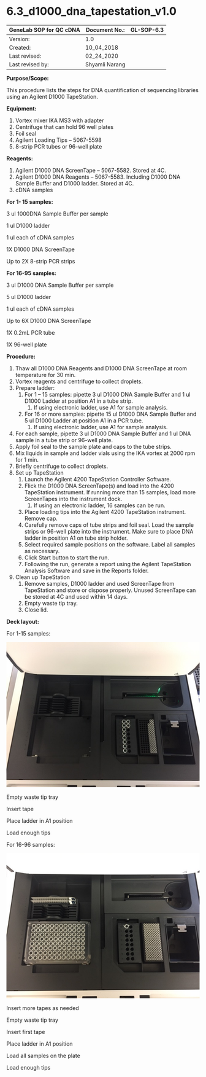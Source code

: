 # 6.3\_d1000\_dna\_tapestation\_v1.0

| **GeneLab SOP for QC cDNA** | Document No.:  | GL-SOP-6.3 |
| --------------------------- | -------------- | ---------- |
| Version:                    | 1.0            |            |
| Created:                    | 10\_04\_2018   |            |
| Last revised:               | 02\_24\_2020   |            |
| Last revised by:            | Shyamli Narang |            |

**Purpose/Scope:**

This procedure lists the steps for DNA quantification of sequencing libraries using an Agilent D1000 TapeStation.

**Equipment:**

1. Vortex mixer IKA MS3 with adapter
2. Centrifuge that can hold 96 well plates
3. Foil seal
4. Agilent Loading Tips – 5067-5598
5. 8-strip PCR tubes or 96-well plate

**Reagents:**

1. Agilent D1000 DNA ScreenTape – 5067-5582. Stored at 4C.
2. Agilent D1000 DNA Reagents – 5067-5583. Including D1000 DNA Sample Buffer and D1000 ladder. Stored at 4C.
3. cDNA samples

**For 1- 15 samples:**

3 ul 1000DNA Sample Buffer per sample

1 ul D1000 ladder

1 ul each of cDNA samples

1X D1000 DNA ScreenTape

Up to 2X 8-strip PCR strips

**For 16-95 samples:**

3 ul D1000 DNA Sample Buffer per sample

5 ul D1000 ladder

1 ul each of cDNA samples

Up to 6X D1000 DNA ScreenTape

1X 0.2mL PCR tube

1X 96-well plate

**Procedure:**

1. Thaw all D1000 DNA Reagents and D1000 DNA ScreenTape at room temperature for 30 min.
2. Vortex reagents and centrifuge to collect droplets.
3. Prepare ladder:
   1. For 1 – 15 samples: pipette 3 ul D1000 DNA Sample Buffer and 1 ul D1000 Ladder at position A1 in a tube strip.
      1. If using electronic ladder, use A1 for sample analysis.
   2. For 16 or more samples: pipette 15 ul D1000 DNA Sample Buffer and 5 ul D1000 Ladder at position A1 in a PCR tube.
      1. If using electronic ladder, use A1 for sample analysis.
4. For each sample, pipette 3 ul D1000 DNA Sample Buffer and 1 ul DNA sample in a tube strip or 96-well plate.
5. Apply foil seal to the sample plate and caps to the tube strips.
6. Mix liquids in sample and ladder vials using the IKA vortex at 2000 rpm for 1 min.
7. Briefly centrifuge to collect droplets.
8. Set up TapeStation
   1. Launch the Agilent 4200 TapeStation Controller Software.
   2. Flick the D1000 DNA ScreenTape(s) and load into the 4200 TapeStation instrument. If running more than 15 samples, load more ScreenTapes into the instrument dock.
      1. If using an electronic ladder, 16 samples can be run.
   3. Place loading tips into the Agilent 4200 TapeStation instrument. Remove cap.
   4. Carefully remove caps of tube strips and foil seal. Load the sample strips or 96-well plate into the instrument. Make sure to place DNA ladder in position A1 on tube strip holder.
   5. Select required sample positions on the software. Label all samples as necessary.
   6. Click Start button to start the run.
   7. Following the run, generate a report using the Agilent TapeStation Analysis Software and save in the Reports folder.
9. Clean up TapeStation
   1. Remove samples, D1000 ladder and used ScreenTape from TapeStation and store or dispose properly. Unused ScreenTape can be stored at 4C and used within 14 days.
   2. Empty waste tip tray.
   3. Close lid.

**Deck layout:**

For 1-15 samples:

![](<../.gitbook/assets/0 (4).jpeg>)

Empty waste tip tray

Insert tape

Place ladder in A1 position

Load enough tips

For 16-96 samples:

![](<../.gitbook/assets/1 (1).jpeg>)

Insert more tapes as needed

Empty waste tip tray

Insert first tape

Place ladder in A1 position

Load all samples on the plate

Load enough tips
